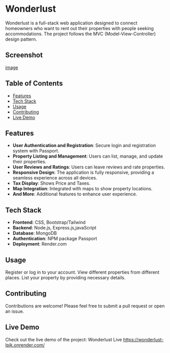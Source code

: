 # Wonderlust

Wonderlust is a full-stack web application designed to connect homeowners who want to rent out their properties with people seeking accommodations.
The project follows the MVC (Model-View-Controller) design pattern.

## Screenshot
[image](https://github.com/user-attachments/assets/564bba83-4855-43fb-9db4-11d3581bc64f)


## Table of Contents

- [Features](#features)
- [Tech Stack](#tech-stack)
- [Usage](#usage)
- [Contributing](#contributing)
- [Live Demo](#live-demo)

## Features

- **User Authentication and Registration**: Secure login and registration system with Passport.
- **Property Listing and Management**: Users can list, manage, and update their properties.
- **User Reviews and Ratings**: Users can leave reviews and rate properties.
- **Responsive Design**: The application is fully responsive, providing a seamless experience across all devices.
- **Tax Display**: Shows Price and Taxes.
- **Map Integration**: Integrated with maps to show property locations.
- **And More**: Additional features to enhance user experience.

## Tech Stack

- **Frontend**: CSS, Bootstrap/Tailwind
- **Backend**: Node.js, Express.js,javaScript
- **Database**: MongoDB
- **Authentication**: NPM package Passport
- **Deployment**: Render.com

## Usage
Register or log in to your account.
View different properties from different places.
List your property by providing necessary details.

## Contributing
Contributions are welcome! Please feel free to submit a pull request or open an issue.

## Live Demo
Check out the live demo of the project: Wonderlust Live
https://wonderlust-lpjk.onrender.com/
